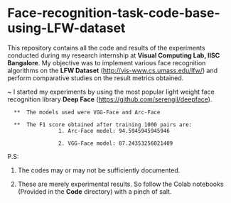 # Face-recognition-task-code-base-using-LFW-dataset

This repository contains all the code and results of the experiments conducted during my research internship at **Visual Computing Lab, IISC Bangalore**. My objective was to implement various face recognition algorithms on the **LFW Dataset** (http://vis-www.cs.umass.edu/lfw/) and perform comparative studies on the result metrics obtained.

~ I started my experiments by using the most popular light weight face recognition library **Deep Face** (https://github.com/serengil/deepface). 

      **  The models used were VGG-Face and Arc-Face 
      
      **  The F1 score obtained after training 1000 pairs are:
                    1. Arc-Face model: 94.5945945945946
                    
                    2. VGG-Face model: 87.24353256021409

P.S: 
 1. The codes may or may not be sufficiently documented.

2. These are merely experimental results. So follow the Colab notebooks (Provided in the **Code** directory) with a pinch of salt.
